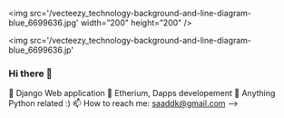 <img src='/vecteezy_technology-background-and-line-diagram-blue_6699636.jpg' width=”200" height=”200" />

<img src='/vecteezy_technology-background-and-line-diagram-blue_6699636.jp'</img>

### Hi there 👋


🔭 Django Web application
🌱 Etherium, Dapps developement
💬 Anything Python related :)
📫 How to reach me: saaddk@gmail.com
-->
